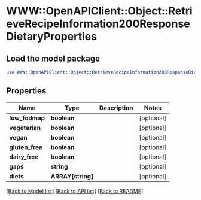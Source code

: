 # WWW::OpenAPIClient::Object::RetrieveRecipeInformation200ResponseDietaryProperties

## Load the model package
```perl
use WWW::OpenAPIClient::Object::RetrieveRecipeInformation200ResponseDietaryProperties;
```

## Properties
Name | Type | Description | Notes
------------ | ------------- | ------------- | -------------
**low_fodmap** | **boolean** |  | [optional] 
**vegetarian** | **boolean** |  | [optional] 
**vegan** | **boolean** |  | [optional] 
**gluten_free** | **boolean** |  | [optional] 
**dairy_free** | **boolean** |  | [optional] 
**gaps** | **string** |  | [optional] 
**diets** | **ARRAY[string]** |  | [optional] 

[[Back to Model list]](../README.md#documentation-for-models) [[Back to API list]](../README.md#documentation-for-api-endpoints) [[Back to README]](../README.md)


